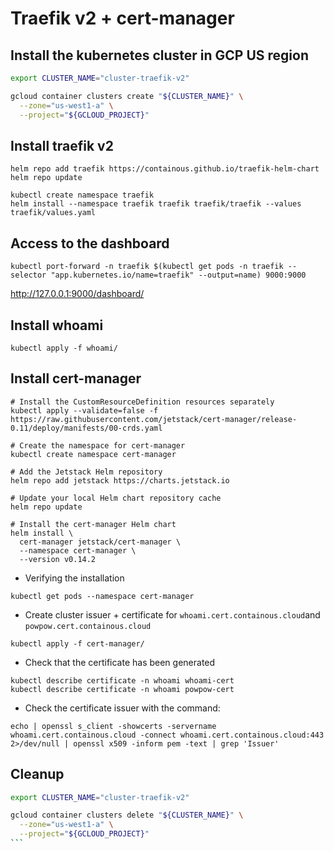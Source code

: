 # Traefik v2 + cert-manager

## Install the kubernetes cluster in GCP US region

```bash
export CLUSTER_NAME="cluster-traefik-v2"

gcloud container clusters create "${CLUSTER_NAME}" \
  --zone="us-west1-a" \
  --project="${GCLOUD_PROJECT}"
```

## Install traefik v2

```
helm repo add traefik https://containous.github.io/traefik-helm-chart
helm repo update

kubectl create namespace traefik
helm install --namespace traefik traefik traefik/traefik --values traefik/values.yaml
```

## Access to the dashboard

```
kubectl port-forward -n traefik $(kubectl get pods -n traefik --selector "app.kubernetes.io/name=traefik" --output=name) 9000:9000
```

http://127.0.0.1:9000/dashboard/

## Install whoami

```
kubectl apply -f whoami/
```

## Install cert-manager

```
# Install the CustomResourceDefinition resources separately
kubectl apply --validate=false -f https://raw.githubusercontent.com/jetstack/cert-manager/release-0.11/deploy/manifests/00-crds.yaml

# Create the namespace for cert-manager
kubectl create namespace cert-manager

# Add the Jetstack Helm repository
helm repo add jetstack https://charts.jetstack.io

# Update your local Helm chart repository cache
helm repo update

# Install the cert-manager Helm chart
helm install \
  cert-manager jetstack/cert-manager \
  --namespace cert-manager \
  --version v0.14.2
```

- Verifying the installation

```
kubectl get pods --namespace cert-manager
```

- Create cluster issuer + certificate for `whoami.cert.containous.cloud`and `powpow.cert.containous.cloud`

```
kubectl apply -f cert-manager/
```

- Check that the certificate has been generated

```
kubectl describe certificate -n whoami whoami-cert
kubectl describe certificate -n whoami powpow-cert
```

- Check the certificate issuer with the command:

```
echo | openssl s_client -showcerts -servername whoami.cert.containous.cloud -connect whoami.cert.containous.cloud:443 2>/dev/null | openssl x509 -inform pem -text | grep 'Issuer'
```


## Cleanup

``````bash
export CLUSTER_NAME="cluster-traefik-v2"

gcloud container clusters delete "${CLUSTER_NAME}" \
  --zone="us-west1-a" \
  --project="${GCLOUD_PROJECT}"
```
